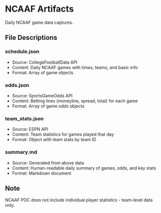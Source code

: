 # NCAAF Artifacts

Daily NCAAF game data captures.

## File Descriptions

### schedule.json
- Source: CollegeFootballData API
- Content: Daily NCAAF games with times, teams, and basic info
- Format: Array of game objects

### odds.json
- Source: SportsGameOdds API
- Content: Betting lines (moneyline, spread, total) for each game
- Format: Array of game odds objects

### team_stats.json
- Source: ESPN API
- Content: Team statistics for games played that day
- Format: Object with team stats by team ID

### summary.md
- Source: Generated from above data
- Content: Human-readable daily summary of games, odds, and key stats
- Format: Markdown document

## Note
NCAAF POC does not include individual player statistics - team-level data only.